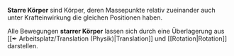 **Starre Körper** sind Körper, deren Massepunkte relativ zueinander auch unter Krafteinwirkung die gleichen Positionen haben.

Alle Bewegungen **starrer Körper** lassen sich durch eine Überlagerung aus [[✒ Arbeitsplatz/Translation (Physik)|Translation]] und [[Rotation|Rotation]] darstellen.
